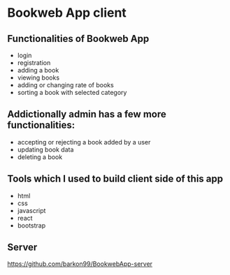 # Bookweb App client

## Functionalities of Bookweb App
 - login  
 - registration 
 - adding a book 
 - viewing books 
 - adding or changing rate of books 
 - sorting a book with selected category
 
 ## Addictionally admin has a few more functionalities: 
 - accepting or rejecting a book added by a user  
 - updating book data 
 - deleting a book
 
 ## Tools which I used to build client side of this app 
 - html
 - css
 - javascript
 - react
 - bootstrap
 
 
 ## Server
 https://github.com/barkon99/BookwebApp-server

